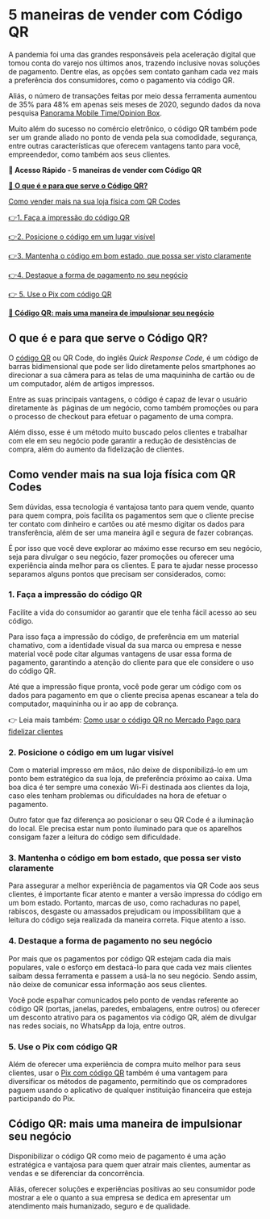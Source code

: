 # 5 maneiras de vender com Código QR

A pandemia foi uma das grandes responsáveis pela aceleração digital que tomou conta do varejo nos últimos anos, trazendo inclusive novas soluções de pagamento. Dentre elas, as opções sem contato ganham cada vez mais a preferência dos consumidores, como o pagamento via código QR.

Aliás, o número de transações feitas por meio dessa ferramenta aumentou de 35% para 48% em apenas seis meses de 2020, segundo dados da nova pesquisa [Panorama Mobile Time/Opinion Box](https://www.mobiletime.com.br/pesquisas/comercio-movel-no-brasil-setembro-de-2020/).

Muito além do sucesso no comércio eletrônico, o código QR também pode ser um grande aliado no ponto de venda pela sua comodidade, segurança, entre outras características que oferecem vantagens tanto para você, empreendedor, como também aos seus clientes.

**💙 Acesso Rápido - 5 maneiras de vender com Código QR**

**[🤔 O que é e para que serve o Código QR?](#A)**

[Como vender mais na sua loja física com QR Codes](#B)

[](#C)[👉](#G)[1. Faça a impressão do código QR](#C)

[](#D)[👉](#G)[2. Posicione o código em um lugar visível](#D)

[](#E)[👉](#G)[3. Mantenha o código em bom estado, que possa ser visto claramente](#E)

[](#F)[👉](#G)[4. Destaque a forma de pagamento no seu negócio](#F)

[👉 5. Use o Pix com código QR](#G)

**[💙 Código QR: mais uma maneira de impulsionar seu negócio](#H)**

[](#)
## **O que é e para que serve o Código QR?**

O [código QR](https://conteudo.mercadopago.com.br/pix-atraves-do-codigo-qr-do-mercado-pago) ou QR Code, do inglês *Quick Response Code,* é um código de barras bidimensional que pode ser lido diretamente pelos smartphones ao direcionar a sua câmera para as telas de uma maquininha de cartão ou de um computador, além de artigos impressos.

Entre as suas principais vantagens, o código é capaz de levar o usuário diretamente às  páginas de um negócio, como também promoções ou para o processo de checkout para efetuar o pagamento de uma compra.

Além disso, esse é um método muito buscado pelos clientes e trabalhar com ele em seu negócio pode garantir a redução de desistências de compra, além do aumento da fidelização de clientes.

[](#)
## **Como vender mais na sua loja física com QR Codes**

Sem dúvidas, essa tecnologia é vantajosa tanto para quem vende, quanto para quem compra, pois facilita os pagamentos sem que o cliente precise ter contato com dinheiro e cartões ou até mesmo digitar os dados para transferência, além de ser uma maneira ágil e segura de fazer cobranças.

É por isso que você deve explorar ao máximo esse recurso em seu negócio, seja para divulgar o seu negócio, fazer promoções ou oferecer uma experiência ainda melhor para os clientes. E para te ajudar nesse processo separamos alguns pontos que precisam ser considerados, como:

[](#)
### **1. Faça a impressão do código QR**

Facilite a vida do consumidor ao garantir que ele tenha fácil acesso ao seu código.

Para isso faça a impressão do código, de preferência em um material chamativo, com a identidade visual da sua marca ou empresa e nesse material você pode citar algumas vantagens de usar essa forma de pagamento, garantindo a atenção do cliente para que ele considere o uso do código QR.

Até que a impressão fique pronta, você pode gerar um código com os dados para pagamento em que o cliente precisa apenas escanear a tela do computador, maquininha ou ir ao app de cobrança.

👉 Leia mais também: [Como usar o código QR no Mercado Pago para fidelizar clientes](https://empreendedores.mercadopago.com.br/como-fidelizar-clientes-com-codigo-qr-mercado-pago)

[](#)
### **2. Posicione o código em um lugar visível**

Com o material impresso em mãos, não deixe de disponibilizá-lo em um ponto bem estratégico da sua loja, de preferência próximo ao caixa. Uma boa dica é ter sempre uma conexão Wi-Fi destinada aos clientes da loja, caso eles tenham problemas ou dificuldades na hora de efetuar o pagamento.

Outro fator que faz diferença ao posicionar o seu QR Code é a iluminação do local. Ele precisa estar num ponto iluminado para que os aparelhos consigam fazer a leitura do código sem dificuldade.

[](#)
### **3. Mantenha o código em bom estado, que possa ser visto claramente**

Para assegurar a melhor experiência de pagamentos via QR Code aos seus clientes, é importante ficar atento e manter a versão impressa do código em um bom estado. Portanto, marcas de uso, como rachaduras no papel, rabiscos, desgaste ou amassados prejudicam ou impossibilitam que a leitura do código seja realizada da maneira correta. Fique atento a isso.

[](#)
### **4. Destaque a forma de pagamento no seu negócio**

Por mais que os pagamentos por código QR estejam cada dia mais populares, vale o esforço em destacá-lo para que cada vez mais clientes saibam dessa ferramenta e passem a usá-la no seu negócio. Sendo assim, não deixe de comunicar essa informação aos seus clientes.

Você pode espalhar comunicados pelo ponto de vendas referente ao código QR (portas, janelas, paredes, embalagens, entre outros) ou oferecer um desconto atrativo para os pagamentos via código QR, além de divulgar nas redes sociais, no WhatsApp da loja, entre outros.

[](#)
### **5. Use o Pix com código QR**

Além de oferecer uma experiência de compra muito melhor para seus clientes, usar o [Pix com código QR](https://conteudo.mercadopago.com.br/pix-atraves-do-codigo-qr-do-mercado-pago) também é uma vantagem para diversificar os métodos de pagamento, permitindo que os compradores paguem usando o aplicativo de qualquer instituição financeira que esteja participando do Pix.

[](#)
## **Código QR: mais uma maneira de impulsionar seu negócio**

Disponibilizar o código QR como meio de pagamento é uma ação estratégica e vantajosa para quem quer atrair mais clientes, aumentar as vendas e se diferenciar da concorrência.

Aliás, oferecer soluções e experiências positivas ao seu consumidor pode mostrar a ele o quanto a sua empresa se dedica em apresentar um atendimento mais humanizado, seguro e de qualidade.